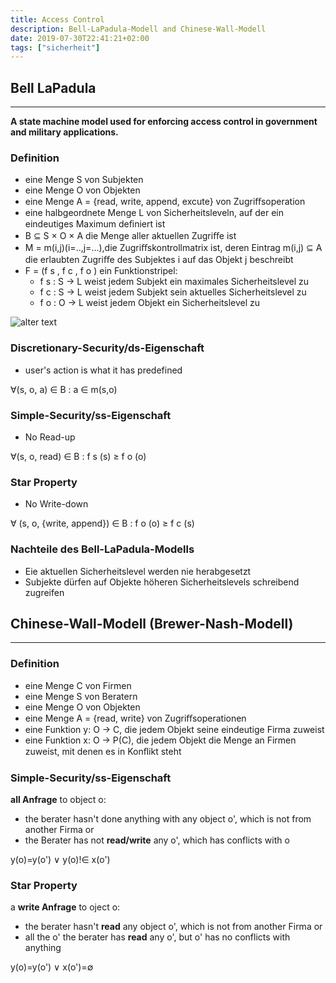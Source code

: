 ```yaml
---
title: Access Control
description: Bell-LaPadula-Modell and Chinese-Wall-Modell
date: 2019-07-30T22:41:21+02:00
tags: ["sicherheit"]
---
```


## Bell LaPadula 
------------------
**A state machine model used for enforcing access control in government and military applications.**

### Definition
+ eine Menge S von Subjekten
+ eine Menge O von Objekten
+ eine Menge A = {read, write, append, excute} von Zugriﬀsoperation
+ eine halbgeordnete Menge L von Sicherheitsleveln, auf der ein eindeutiges Maximum deﬁniert ist
+ B ⊆ S × O × A die Menge aller aktuellen Zugriﬀe ist
+ M = m(i,j)(i=..,j=...),die Zugriﬀskontrollmatrix ist, deren Eintrag m(i,j) ⊆ A die erlaubten Zugriﬀe des Subjektes i auf das Objekt j beschreibt
+ F = (f s , f c , f o ) ein Funktionstripel:
  * f s : S → L weist jedem Subjekt ein maximales Sicherheitslevel zu
  * f c : S → L weist jedem Subjekt sein aktuelles Sicherheitslevel zu
  * f o : O → L weist jedem Objekt ein Sicherheitslevel zu

![alter text](/postImage/AccessControl/Xnip2019-07-30_17-20-32.jpg)

### Discretionary-Security/ds-Eigenschaft
+ user's action is what it has predefined

∀(s, o, a) ∈ B : a ∈ m(s,o) 

### Simple-Security/ss-Eigenschaft
+ No Read-up

∀(s, o, read) ∈ B : f s (s) ≥ f o (o)

### Star Property
+ No Write-down

∀ (s, o, {write, append}) ∈ B : f o (o) ≥ f c (s)

### Nachteile des Bell-LaPadula-Modells
* Eie aktuellen Sicherheitslevel werden nie herabgesetzt
* Subjekte dürfen auf Objekte höheren Sicherheitslevels schreibend zugreifen 

## Chinese-Wall-Modell (Brewer-Nash-Modell)
-----------------------

### Definition
+ eine Menge C von Firmen
+ eine Menge S von Beratern
+ eine Menge O von Objekten
+ eine Menge A = {read, write} von Zugriﬀsoperationen
+ eine Funktion y: O → C, die jedem Objekt seine eindeutige Firma zuweist
+ eine Funktion x: O → P(C), die jedem Objekt die Menge an Firmen zuweist, mit denen es in Konﬂikt steht
  
### Simple-Security/ss-Eigenschaft

**all Anfrage** to object o:
+ the berater hasn't done anything with any object o', which is not from another Firma or
+ the Berater has not **read/write** any o', which has conflicts with o
  
y(o)=y(o') ∨ y(o)!∈ x(o')

### Star Property

a **write Anfrage** to oject o: 
+ the berater hasn't **read** any object o', which is not from another Firma or
+ all the o' the berater has **read** any o', but o' has no conflicts with anything

y(o)=y(o') ∨ x(o')=∅ 
